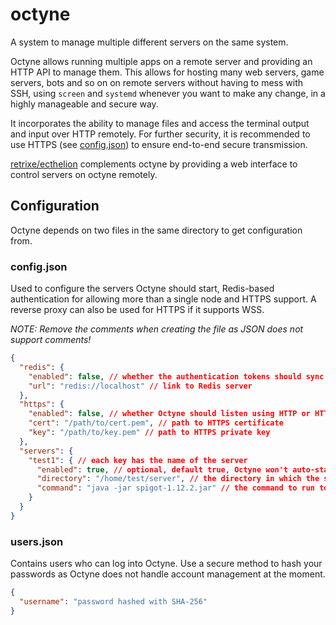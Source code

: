 # octyne

A system to manage multiple different servers on the same system.

Octyne allows running multiple apps on a remote server and providing an HTTP API to manage them. This allows for hosting many web servers, game servers, bots and so on on remote servers without having to mess with SSH, using `screen` and `systemd` whenever you want to make any change, in a highly manageable and secure way.

It incorporates the ability to manage files and access the terminal output and input over HTTP remotely. For further security, it is recommended to use HTTPS (see [config.json](#config.json)) to ensure end-to-end secure transmission.

[retrixe/ecthelion](https://github.com/retrixe/ecthelion) complements octyne by providing a web interface to control servers on octyne remotely.

## Configuration

Octyne depends on two files in the same directory to get configuration from.

### config.json

Used to configure the servers Octyne should start, Redis-based authentication for allowing more than a single node and HTTPS support. A reverse proxy can also be used for HTTPS if it supports WSS.

*NOTE: Remove the comments when creating the file as JSON does not support comments!*

```json
{
  "redis": {
    "enabled": false, // whether the authentication tokens should sync to Redis for more than 1 node
    "url": "redis://localhost" // link to Redis server
  },
  "https": {
    "enabled": false, // whether Octyne should listen using HTTP or HTTPS
    "cert": "/path/to/cert.pem", // path to HTTPS certificate
    "key": "/path/to/key.pem" // path to HTTPS private key
  },
  "servers": {
    "test1": { // each key has the name of the server
      "enabled": true, // optional, default true, Octyne won't auto-start when false
      "directory": "/home/test/server", // the directory in which the server is located
      "command": "java -jar spigot-1.12.2.jar" // the command to run to start the server
    }
  }
}
```

### users.json

Contains users who can log into Octyne. Use a secure method to hash your passwords as Octyne does not handle account management at the moment.

```json
{
  "username": "password hashed with SHA-256"
}
```
